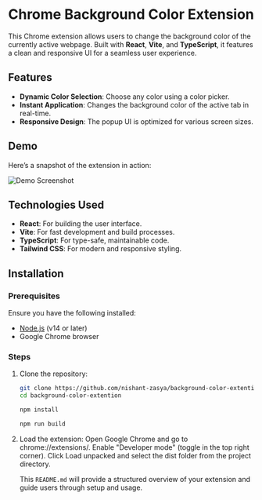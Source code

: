 # Chrome Background Color Extension

This Chrome extension allows users to change the background color of the currently active webpage. Built with **React**, **Vite**, and **TypeScript**, it features a clean and responsive UI for a seamless user experience.

## Features

- **Dynamic Color Selection**: Choose any color using a color picker.
- **Instant Application**: Changes the background color of the active tab in real-time.
- **Responsive Design**: The popup UI is optimized for various screen sizes.

## Demo

Here’s a snapshot of the extension in action:

![Demo Screenshot](./demo-screenshot.png)

## Technologies Used

- **React**: For building the user interface.
- **Vite**: For fast development and build processes.
- **TypeScript**: For type-safe, maintainable code.
- **Tailwind CSS**: For modern and responsive styling.

## Installation

### Prerequisites

Ensure you have the following installed:

- [Node.js](https://nodejs.org/) (v14 or later)
- Google Chrome browser

### Steps

1. Clone the repository:

   ```bash
   git clone https://github.com/nishant-zasya/background-color-extention
   cd background-color-extention

   npm install

   npm run build

   ```

2. Load the extension:
   Open Google Chrome and go to chrome://extensions/.
   Enable "Developer mode" (toggle in the top right corner).
   Click Load unpacked and select the dist folder from the project directory.

   This `README.md` will provide a structured overview of your extension and guide users through setup and usage.
